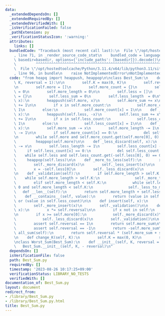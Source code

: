 ```yaml
---
data:
  _extendedDependsOn: []
  _extendedRequiredBy: []
  _extendedVerifiedWith: []
  _isVerificationFailed: false
  _pathExtension: py
  _verificationStatusIcon: ':warning:'
  attributes:
    links: []
  bundledCode: "Traceback (most recent call last):\n  File \"/opt/hostedtoolcache/Python/3.11.4/x64/lib/python3.11/site-packages/onlinejudge_verify/documentation/build.py\"\
    , line 71, in _render_source_code_stat\n    bundled_code = language.bundle(stat.path,\
    \ basedir=basedir, options={'include_paths': [basedir]}).decode()\n          \
    \         ^^^^^^^^^^^^^^^^^^^^^^^^^^^^^^^^^^^^^^^^^^^^^^^^^^^^^^^^^^^^^^^^^^^^^^^^^^^^^^^^^\n\
    \  File \"/opt/hostedtoolcache/Python/3.11.4/x64/lib/python3.11/site-packages/onlinejudge_verify/languages/python.py\"\
    , line 96, in bundle\n    raise NotImplementedError\nNotImplementedError\n"
  code: "from heapq import heappush, heappop\n\nclass Best_Sum:\n    def __init__(self,\
    \ K, reversal = 1):\n\n        self.K = max(0, K)\n        self.reversal = reversal\n\
    \n        self.more = []\n        self.more_count = {}\n        self.more_sum\
    \ = 0\n        self.more_length = 0\n\n        self.less = []\n        self.less_count\
    \ = {}\n        self.less_sum = 0\n        self.less_length  = 0\n\n    def _more_insert(self,\
    \ x):\n        heappush(self.more, x)\n        self.more_sum += x\n        self.more_length\
    \ += 1\n\n        if x in self.more_count:\n            self.more_count[x] +=\
    \ 1\n        else:\n            self.more_count[x] = 1\n\n    def _less_insert(self,\
    \ x):\n        heappush(self.less, -x)\n        self.less_sum += x\n        self.less_length\
    \ += 1\n\n        if x in self.less_count:\n            self.less_count[x] +=\
    \ 1\n        else:\n            self.less_count[x] = 1\n\n    def _more_discard(self,\
    \ x):\n        self.more_sum -= x\n        self.more_length -= 1\n        self.more_count[x]\
    \ -= 1\n\n        if self.more_count[x] == 0:\n            del self.more_count[x]\n\
    \n        while self.more and self.more_count.get(self.more[0], 0) == 0:\n   \
    \         heappop(self.more)\n\n    def _less_discard(self, x):\n        self.less_sum\
    \ -= x\n        self.less_length -= 1\n        self.less_count[x] -= 1\n\n   \
    \     if self.less_count[x] == 0:\n            del self.less_count[x]\n\n    \
    \    while self.less and self.less_count.get(-self.less[0], 0) == 0:\n       \
    \     heappop(self.less)\n\n    def _more_to_less(self):\n        x = self.more[0]\n\
    \        self._more_discard(x)\n        self._less_insert(x)\n\n    def _less_to_more(self):\n\
    \        x = -self.less[0]\n        self._less_discard(x)\n        self._more_insert(x)\n\
    \n    def _validation(self):\n        if self.more_length > self.K:\n        \
    \    while self.more_length > self.K:\n                self._more_to_less()\n\
    \        elif self.more_length < self.K:\n            while self.less_length >\
    \ 0 and self.more_length < self.K:\n                self._less_to_more()\n\n \
    \   def __len__(self):\n        return self.more_length + self.less_length\n\n\
    \    def __contains__(self, value):\n        return (value in self.more_count)\
    \ or (value in self.less_count)\n\n    def insert(self, x):\n        x *= self.reversal\n\
    \        self._more_insert(x)\n        self._validation()\n\n    def discard(self,\
    \ x):\n        x *= self.reversal\n\n        if x not in self:\n            return\n\
    \n        if x >= self.more[0]:\n            self._more_discard(x)\n        else:\n\
    \            self._less_discard(x)\n        self._validation()\n\n    def best_sum(self):\n\
    \        assert self.reversal == 1\n        return self.more_sum\n\n    def worst_sum(self):\n\
    \        assert self.reversal == -1\n        return -self.more_sum\n\n    def\
    \ all_sum(self):\n        return self.reversal * (self.more_sum + self.less_sum)\n\
    \n    def change_K(self, K):\n        self.K = max(0, K)\n        self._validation()\n\
    \nclass Worst_Sum(Best_Sum):\n    def __init__(self, K, reversal = 1):\n     \
    \   Best_Sum.__init__(self, K, - reversal)\n"
  dependsOn: []
  isVerificationFile: false
  path: Best_Sum.py
  requiredBy: []
  timestamp: '2023-08-26 10:17:25+09:00'
  verificationStatus: LIBRARY_NO_TESTS
  verifiedWith: []
documentation_of: Best_Sum.py
layout: document
redirect_from:
- /library/Best_Sum.py
- /library/Best_Sum.py.html
title: Best_Sum.py
---
```

